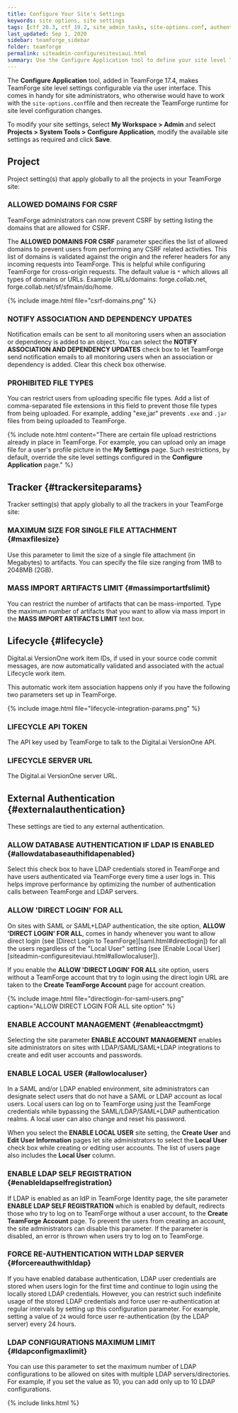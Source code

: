 ```yaml
---
title: Configure Your Site's Settings
keywords: site options, site settings
tags: [ctf_20.3, ctf_19.2, site_admin_tasks, site-options.conf, authentication, ldap, saml, security, config_files]
last_updated: Sep 1, 2020
sidebar: teamforge_sidebar
folder: teamforge
permalink: siteadmin-configuresiteviaui.html
summary: Use the Configure Application tool to define your site level TeamForge settings.
---
```


The **Configure Application** tool, added in TeamForge 17.4, makes TeamForge site level settings configurable via the user interface. This comes in handy for site administrators, who otherwise would have to work with the `site-options.conf`file and then recreate the TeamForge runtime for site level configuration changes.

To modify your site settings, select **My Workspace > Admin** and select **Projects > System Tools > Configure Application**, modify the available site settings as required and click **Save**.

## Project
Project setting(s) that apply globally to all the projects in your TeamForge site:

### ALLOWED DOMAINS FOR CSRF

TeamForge administrators can now prevent CSRF by setting listing the domains that are allowed for CSRF.

The **ALLOWED DOMAINS FOR CSRF** parameter specifies the list of allowed domains to prevent users from performing any CSRF related activities. This list of domains is validated against the origin and the referer headers for any incoming requests into TeamForge. This is helpful while configuring TeamForge for cross-origin requests. The default value is `*` which allows all types of domains or URLs. Example URLs/domains: forge.collab.net, forge.collab.net/sf/sfmain/do/home.	

{% include image.html file="csrf-domains.png" %}

### NOTIFY ASSOCIATION AND DEPENDENCY UPDATES

Notification emails can be sent to all monitoring users when an association or dependency is added to an object. You can select the **NOTIFY ASSOCIATION AND DEPENDENCY UPDATES** check box to let TeamForge send notification emails to all monitoring users when an association or dependency is added. Clear this check box otherwise.	

### PROHIBITED FILE TYPES

You can restrict users from uploading specific file types. Add a list of comma-separated file extensions in this field to prevent those file types from being uploaded. For example, adding "exe,jar" prevents `.exe` and `.jar` files from being uploaded to TeamForge.

{% include note.html content="There are certain file upload restrictions already in place in TeamForge. For example, you can upload only an image file for a user's profile picture in the **My Settings** page. Such restrictions, by default, override the site level settings configured in the **Configure Application** page." %}

## Tracker {#trackersiteparams}
Tracker setting(s) that apply globally to all the trackers in your TeamForge site:

### MAXIMUM SIZE FOR SINGLE FILE ATTACHMENT {#maxfilesize}

Use this parameter to limit the size of a single file attachment (in Megabytes) to artifacts. You can specify the file size ranging from 1MB to 2048MB (2GB).

### MASS IMPORT ARTIFACTS LIMIT {#massimportartfslimit}

You can restrict the number of artifacts that can be mass-imported. Type the maximum number of artifacts that you want to allow via mass import in the **MASS IMPORT ARTIFACTS LIMIT** text box.	
## Lifecycle {#lifecycle}

Digital.ai VersionOne work item IDs, if used in your source code commit messages, are now automatically validated and associated with the actual Lifecycle work item.

This automatic work item association happens only if you have the following two parameters set up in TeamForge.

{% include image.html file="lifecycle-integration-params.png" %}

### LIFECYCLE API TOKEN

The API key used by TeamForge to talk to the Digital.ai VersionOne API.

### LIFECYCLE SERVER URL

The Digital.ai VersionOne server URL.

## External Authentication {#externalauthentication}

These settings are tied to any external authentication.

### ALLOW DATABASE AUTHENTICATION IF LDAP IS ENABLED {#allowdatabaseauthifldapenabled}

Select this check box to have LDAP credentials stored in TeamForge and have users authenticated via TeamForge every time a user logs in. This helps improve performance by optimizing the number of authentication calls between TeamForge and LDAP servers.

<!-- {% include important.html content="Enabling this parameter is mandatory for sites with internally managed CVS servers." %} -->

### ALLOW 'DIRECT LOGIN' FOR ALL

On sites with SAML or SAML+LDAP authentication, the site option, **ALLOW 'DIRECT LOGIN' FOR ALL**, comes in handy whenever you want to allow direct login (see [Direct Login to TeamForge][saml.html#directlogin]) for all the users regardless of the "Local User" setting (see [Enable Local User][siteadmin-configuresiteviaui.html#allowlocaluser]). 

If you enable the **ALLOW 'DIRECT LOGIN' FOR ALL** site option, users without a TeamForge account that try to login using the direct login URL are taken to the **Create TeamForge Account** page for account creation.

{% include image.html file="directlogin-for-saml-users.png" caption="ALLOW DIRECT LOGIN FOR ALL site option" %}

### ENABLE ACCOUNT MANAGEMENT {#enableacctmgmt}

Selecting the site parameter **ENABLE ACCOUNT MANAGEMENT** enables site administrators on sites with LDAP/SAML/SAML+LDAP integrations to create and edit user accounts and passwords.

### ENABLE LOCAL USER {#allowlocaluser}

In a SAML and/or LDAP enabled environment, site administrators can designate select users that do not have a SAML or LDAP account as local users. Local users can log on to TeamForge using just the TeamForge credentials while bypassing the SAML/LDAP/SAML+LDAP authentication realms. A local user can also change and reset his password.

When you select the **ENABLE LOCAL USER** site setting, the **Create User** and **Edit User Information** pages let site administrators to select the **Local User** check box while creating or editing user accounts. The list of users page also includes the **Local User** column. 

### ENABLE LDAP SELF REGISTRATION {#enableldapselfregistration}

If LDAP is enabled as an IdP in TeamForge Identity page, the site parameter **ENABLE LDAP SELF REGISTRATION** which is enabled by default, redirects those who try to log on to TeamForge without a user account, to the **Create TeamForge Account** page. To prevent the users from creating an account, the site administrators can disable this parameter. If the parameter is disabled, an error is thrown when users try to log on to TeamForge. 

### FORCE RE-AUTHENTICATION WITH LDAP SERVER {#forcereauthwithldap}

If you have enabled database authentication, LDAP user credentials are stored when users login for the first time and continue to login using the locally stored LDAP credentials. However, you can restrict such indefinite usage of the stored LDAP credentials and force user re-authentication at regular intervals by setting up this configuration parameter. For example, setting a value of `24` would force user re-authentication (by the LDAP server) every 24 hours.

### LDAP CONFIGURATIONS MAXIMUM LIMIT {#ldapconfigmaxlimit}

You can use this parameter to set the maximum number of LDAP configurations to be allowed on sites with multiple LDAP servers/directories. For example, if you set the value as 10, you can add only up to 10 LDAP configurations.

<!-- ## EventQ 

These are the settings related to EventQ.

### ACTIVITY STREAM AND REPORTS {#activitystream}

EventQ features such as the Activity Stream, EventQ based reports, and the Include Traceability check box (on the add/edit project tool page) are disabled in TeamForge 19.0 by default. If you have been using EventQ earlier and willing to use EventQ post upgrade to TeamForge 19.0, select this new site parameter **ACTIVITY STREAM AND REPORTS** to enable the Activity Stream, EventQ reports, and the Include Traceability check box. -->


<!--{% include image.html file="disable-activity-stream.png" %}-->

{% include links.html %}